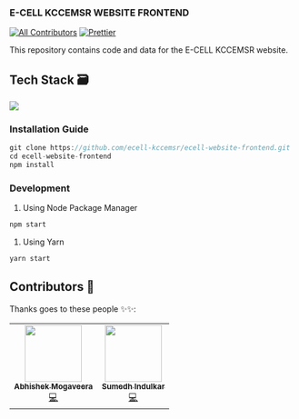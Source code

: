 ### E-CELL KCCEMSR WEBSITE FRONTEND
[![All Contributors](https://img.shields.io/badge/all_contributors-2-orange.svg?style=flat-square)](#contributors-)
[![Prettier](https://img.shields.io/badge/code_style-prettier-ff69b4.svg)](https://prettier.io)

This repository contains code and data for the E-CELL KCCEMSR website.

## Tech Stack 🗃

<img src="https://img.shields.io/badge/-ReactJS-%2300bfff%20">  

### Installation Guide

```javascript
git clone https://github.com/ecell-kccemsr/ecell-website-frontend.git
cd ecell-website-frontend
npm install
```
### Development
1. Using Node Package Manager 
```javascript
npm start
```

1. Using Yarn
```javascript
yarn start
```

## Contributors 🌟

Thanks goes to these people ✨✨:

<table>
  <tr>
   <td align="center"><a href="https://abhiisshakee.netlify.app/"><img src="https://avatars2.githubusercontent.com/u/37222497?v=4" width="100px;" alt=""/><br /><sub><b>Abhishek Mogaveera</b></sub></a><br /><a href="https://abhiisshakee.netlify.app/" title="Code">💻</a></td>
<td align="center"><a href="https://github.com/sumedhindulkar"><img src="https://avatars.githubusercontent.com/u/55879698?s=460&v=4" width="100px;" alt=""/><br /><sub><b>Sumedh Indulkar</b></sub></a><br /><a href="https://github.com/sumedhindulkar" title="Code">💻</a></td>
  </tr>
</table>

